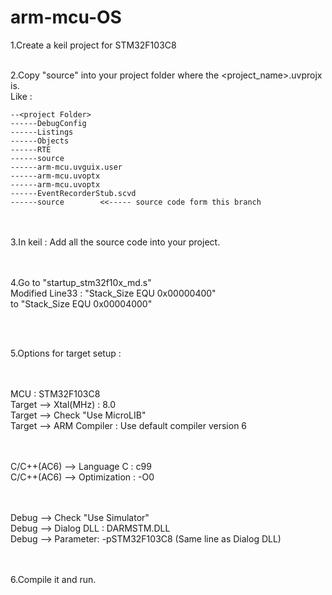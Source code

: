 # arm-mcu-OS

1.Create a keil project for STM32F103C8
<br><br>

2.Copy "source" into your project folder where the <project_name>.uvprojx is.
<br>
Like :

    --<project Folder>
    ------DebugConfig
    ------Listings
    ------Objects
    ------RTE
    ------source
    ------arm-mcu.uvguix.user
    ------arm-mcu.uvoptx
    ------arm-mcu.uvoptx
    ------EventRecorderStub.scvd
    ------source        <<----- source code form this branch

<br><br>
3.In keil : Add all the source code into your project.

<br><br>
4.Go to "startup_stm32f10x_md.s"
<br>
Modified Line33 : "Stack_Size      EQU     0x00000400"
<br>
to
    "Stack_Size      EQU     0x00004000"

<br><br>

5.Options for target setup :

<br><br>
MCU : STM32F103C8<br>
Target --> Xtal(MHz) : 8.0<br>
Target --> Check "Use MicroLIB"<br>
Target --> ARM Compiler : Use default compiler version 6

<br><br>
C/C++(AC6) --> Language C : c99<br>
C/C++(AC6) --> Optimization : -O0<br>

<br><br>
Debug --> Check "Use Simulator"<br>
Debug --> Dialog DLL : DARMSTM.DLL<br>
Debug --> Parameter: -pSTM32F103C8 (Same line as Dialog DLL)

<br><br>
6.Compile it and run.
